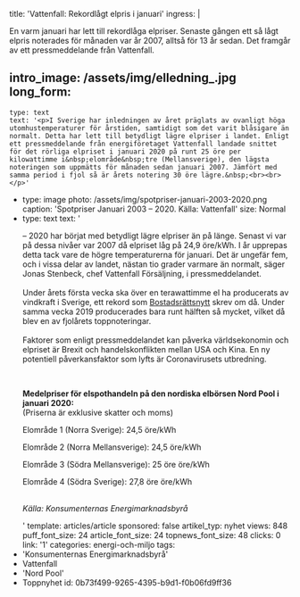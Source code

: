 title: 'Vattenfall: Rekordlågt elpris i januari'
ingress: |
  <p>En varm januari har lett till rekordlåga elpriser. Senaste gången ett så lågt elpris noterades för månaden var år 2007, alltså för 13 år sedan. Det framgår av ett pressmeddelande från Vattenfall.
  </p>
  
intro_image: /assets/img/elledning_.jpg
long_form:
  -
    type: text
    text: '<p>I Sverige har inledningen av året präglats av ovanligt höga utomhustemperaturer för årstiden, samtidigt som det varit blåsigare än normalt. Detta har lett till betydligt lägre elpriser i landet. Enligt ett pressmeddelande från energiföretaget Vattenfall landade snittet för det rörliga elpriset i januari 2020 på runt 25 öre per kilowattimme i&nbsp;elområde&nbsp;tre (Mellansverige), den lägsta noteringen som uppmätts för månaden sedan januari 2007. Jämfört med samma period i fjol så är årets notering 30 öre lägre.&nbsp;<br><br></p>'
  -
    type: image
    photo: /assets/img/spotpriser-januari-2003-2020.png
    caption: 'Spotpriser Januari 2003 – 2020. Källa: Vattenfall'
    size: Normal
  -
    type: text
    text: '<p>– 2020 har börjat med betydligt lägre elpriser än på länge. Senast vi var på dessa nivåer var 2007 då elpriset låg på 24,9 öre/kWh. I år upprepas detta tack vare de högre temperaturerna för januari. Det är ungefär fem, och i vissa delar av landet, nästan tio grader varmare än normalt, säger Jonas Stenbeck, chef Vattenfall Försäljning, i pressmeddelandet. <br><br>Under årets första vecka ska över en terawattimme el ha producerats av vindkraft i Sverige, ett rekord som <a href="https://bostadsrattsnytt.se/nyheter/energi-och-miljo/2020-01-10-vindkraft">Bostadsrättsnytt</a> skrev om då. Under samma vecka 2019 producerades bara runt hälften så mycket, vilket då blev en av fjolårets toppnoteringar. <br><br>Faktorer som enligt pressmeddelandet kan påverka världsekonomin och elpriset är&nbsp;Brexit&nbsp;och handelskonflikten mellan USA och Kina. En ny potentiell påverkansfaktor som lyfts är Coronavirusets utbredning.&nbsp;</p><p>&nbsp;<br></p><p><b>Medelpriser för&nbsp;elspothandeln&nbsp;på den nordiska elbörsen Nord Pool i januari 2020:&nbsp;</b><br>(Priserna är exklusive skatter och moms)</p><p>Elområde&nbsp;1 (Norra Sverige): 24,5&nbsp;öre/kWh&nbsp;&nbsp;</p><p>Elområde&nbsp;2 (Norra Mellansverige): 24,5&nbsp;öre/kWh&nbsp;&nbsp;</p><p>Elområde&nbsp;3 (Södra Mellansverige): 25&nbsp;öre&nbsp;öre/kWh&nbsp;&nbsp;</p><p>Elområde&nbsp;4 (Södra Sverige): 27,8&nbsp;öre&nbsp;öre/kWh&nbsp;&nbsp;<br><br></p><p><i>Källa: Konsumenternas Energimarknadsbyrå</i>&nbsp;</p>'
template: articles/article
sponsored: false
artikel_typ: nyhet
views: 848
puff_font_size: 24
article_font_size: 24
topnews_font_size: 48
clicks: 0
link: '1'
categories: energi-och-miljo
tags:
  - 'Konsumenternas Energimarknadsbyrå'
  - Vattenfall
  - 'Nord Pool'
  - Toppnyhet
id: 0b73f499-9265-4395-b9d1-f0b06fd9ff36
